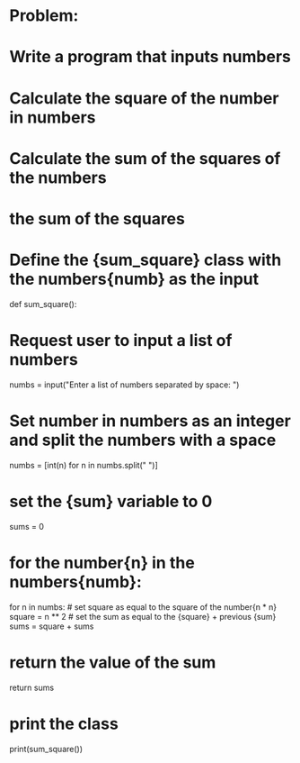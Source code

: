# Problem:
  # Write a program that inputs numbers
  # Calculate the square of the number in numbers
  # Calculate the sum of the squares of the numbers
  # the sum of the squares
  
# Define the {sum_square} class with the numbers{numb} as the input
def sum_square():
  # Request user to input a list of numbers
  numbs = input("Enter a list of numbers separated by space: ")
  # Set number in numbers as an integer and split the numbers with a space
  numbs = [int(n) for n in numbs.split(" ")]
  # set the {sum} variable to 0
  sums = 0
  # for the number{n} in the numbers{numb}:
  for n in numbs:
    # set square as equal to the square of the number{n * n}
    square = n ** 2
    # set the sum as equal to the {square} + previous {sum}
    sums = square + sums
  # return the value of the sum
  return sums

# print the class
print(sum_square())
